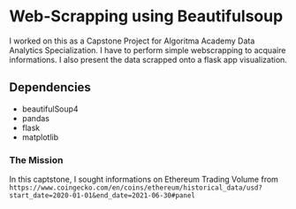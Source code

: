 # Web-Scrapping using Beautifulsoup

I worked on this as a Capstone Project for Algoritma Academy Data Analytics Specialization. I have to perform simple webscrapping to acquaire informations. I also present the data scrapped onto a flask app visualization. 

## Dependencies

- beautifulSoup4
- pandas
- flask
- matplotlib

### The Mission

In this captstone, I sought informations on Ethereum Trading Volume from `https://www.coingecko.com/en/coins/ethereum/historical_data/usd?start_date=2020-01-01&end_date=2021-06-30#panel`
